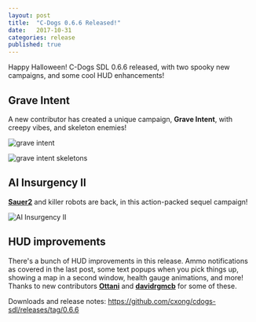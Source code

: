 ```yaml
---
layout: post
title:  "C-Dogs 0.6.6 Released!"
date:   2017-10-31
categories: release
published: true
---
```


Happy Halloween! C-Dogs SDL 0.6.6 released, with two spooky new campaigns, and some cool HUD enhancements!

## Grave Intent

A new contributor has created a unique campaign, **Grave Intent**, with creepy vibes, and skeleton enemies!

![grave intent](https://raw.githubusercontent.com/cxong/cdogs-sdl/gh-pages/_posts/grave_intent.png)

![grave intent skeletons](https://raw.githubusercontent.com/cxong/cdogs-sdl/gh-pages/_posts/grave_intent_skeletons.png)

## AI Insurgency II

[**Sauer2**](https://github.com/sauer2) and killer robots are back, in this action-packed sequel campaign!

![AI Insurgency II](https://raw.githubusercontent.com/cxong/cdogs-sdl/gh-pages/_posts/ai_insurgency_2.png)

## HUD improvements

There's a bunch of HUD improvements in this release. Ammo notifications as covered in the last post, some text popups when you pick things up, showing a map in a second window, health gauge animations, and more! Thanks to new contributors [**Ottani**](https://github.com/Ottani) and [**davidrgmcb**](https://github.com/davidrgmcb) for some of these.

Downloads and release notes: <https://github.com/cxong/cdogs-sdl/releases/tag/0.6.6>
